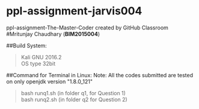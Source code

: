 # ppl-assignment-jarvis004 
ppl-assignment-The-Master-Coder created by GitHub Classroom <br />
#Mritunjay Chaudhary (**BIM2015004**)

##Build System:
>Kali GNU 2016.2 <br />
>OS type 32bit

##Command for Terminal in Linux:
Note: All the codes submitted are tested on  only openjdk version "1.8.0_121"
>bash runq1.sh        (in folder q1, for Question 1)<br />
>bash runq2.sh        (in folder q2 for Question 2)<br />


